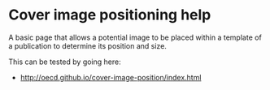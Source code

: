 # Cover image positioning help

A basic page that allows a potential image to be placed within a template of a publication to determine its position and size.

This can be tested by going here: 
* http://oecd.github.io/cover-image-position/index.html
